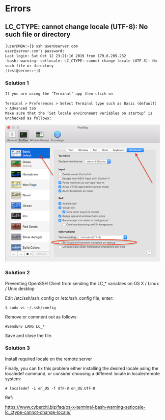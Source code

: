 <!-- TITLE: Terminal -->
# Errors

## LC_CTYPE: cannot change locale (UTF-8): No such file or directory


```text
[user@MBA:~]$ ssh user@server.com
user@server.com's password:
Last login: Sat Oct 12 23:21:16 2019 from 179.6.205.232
-bash: warning: setlocale: LC_CTYPE: cannot change locale (UTF-8): No such file or directory
[test@server:~]$
```

### Solution 1

```text
If you are using the ‘Terminal’ app then click on

Terminal > Preferences > Select Terminal type such as Basic (default) > Advanced tab
Make sure that the ‘Set locale environment variables on startup’ is unchecked as follows:
```

![Screen Shot 2016 09 11 At 1 46 38 Pm](/uploads/others/screen-shot-2016-09-11-at-1-46-38-pm.png "Screen Shot 2016 09 11 At 1 46 38 Pm")

### Solution 2

Preventing OpenSSH Client from sending the LC_* variables on OS X / Linux / Unix desktop

Edit /etc/ssh/ssh_config or /etc/ssh_config file, enter:


```text
$ sudo vi ~/.ssh/config

```

Remove or comment out as follows:

```text
#SendEnv LANG LC_*
```


Save and close the file.

### Solution 3

Install required locale on the remote server

Finally, you can fix this problem either installing the desired locale using the localedef command, or consider choosing a different locale in locale/remote system:


```text
# localedef -i en_US -f UTF-8 en_US.UTF-8

```

Ref:

https://www.cyberciti.biz/faq/os-x-terminal-bash-warning-setlocale-lc_ctype-cannot-change-locale/